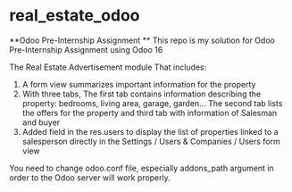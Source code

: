 # real_estate_odoo
**Odoo Pre-Internship Assignment
**
This repo is my solution for Odoo Pre-Internship Assignment using Odoo 16

The Real Estate Advertisement module That includes:

1. A form view summarizes important information for the property
2. With three tabs,  The first tab contains information describing the property: bedrooms, living area, garage, garden…
   The second tab lists the offers for the property and third tab with information of Salesman and buyer
3. Added field in the res.users to display the list of properties linked to a salesperson directly in the Settings / Users & Companies / Users form view

You need to change odoo.conf file, especially addons_path argument in order to the Odoo server will work properly.
